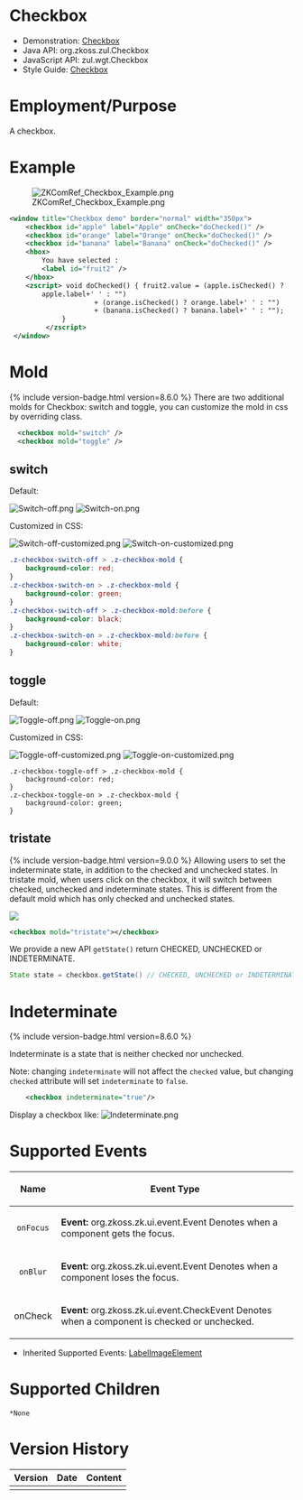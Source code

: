 

# Checkbox

- Demonstration: [Checkbox](http://www.zkoss.org/zkdemo/input/checkbox)
- Java API: <javadoc>org.zkoss.zul.Checkbox</javadoc>
- JavaScript API: <javadoc directory="jsdoc">zul.wgt.Checkbox</javadoc>
- Style Guide: [
  Checkbox](ZK_Style_Guide/XUL_Component_Specification/Checkbox)

# Employment/Purpose

A checkbox.

# Example

<figure>
<img src="ZKComRef_Checkbox_Example.png"
title="ZKComRef_Checkbox_Example.png" />
<figcaption>ZKComRef_Checkbox_Example.png</figcaption>
</figure>

``` xml
<window title="Checkbox demo" border="normal" width="350px">
    <checkbox id="apple" label="Apple" onCheck="doChecked()" />
    <checkbox id="orange" label="Orange" onCheck="doChecked()" />
    <checkbox id="banana" label="Banana" onCheck="doChecked()" />
    <hbox>
        You have selected :
        <label id="fruit2" />
    </hbox>
    <zscript> void doChecked() { fruit2.value = (apple.isChecked() ?
        apple.label+' ' : "") 
                     + (orange.isChecked() ? orange.label+' ' : "") 
                     + (banana.isChecked() ? banana.label+' ' : "");
             }
         </zscript>
 </window>
```

# Mold

{% include version-badge.html version=8.6.0 %} There are two additional molds for
Checkbox: switch and toggle, you can customize the mold in css by
overriding class.

``` xml
  <checkbox mold="switch" />
  <checkbox mold="toggle" />
```

## switch

Default:

![](Switch-off.png "Switch-off.png") ![](Switch-on.png "Switch-on.png")

Customized in CSS:

![](Switch-off-customized.png "Switch-off-customized.png")
![](Switch-on-customized.png "Switch-on-customized.png")

``` css
.z-checkbox-switch-off > .z-checkbox-mold {
    background-color: red;
}
.z-checkbox-switch-on > .z-checkbox-mold {
    background-color: green;
}
.z-checkbox-switch-off > .z-checkbox-mold:before {
    background-color: black;
}
.z-checkbox-switch-on > .z-checkbox-mold:before {
    background-color: white;
}
```

## toggle

Default:

![](Toggle-off.png "Toggle-off.png") ![](Toggle-on.png "Toggle-on.png")

Customized in CSS:

![](Toggle-off-customized.png "Toggle-off-customized.png")
![](Toggle-on-customized.png "Toggle-on-customized.png")

    .z-checkbox-toggle-off > .z-checkbox-mold {
        background-color: red;
    }
    .z-checkbox-toggle-on > .z-checkbox-mold {
        background-color: green;
    }

## tristate

{% include version-badge.html version=9.0.0 %} Allowing users to set the
indeterminate state, in addition to the checked and unchecked states. In
tristate mold, when users click on the checkbox, it will switch between
checked, unchecked and indeterminate states. This is different from the
default mold which has only checked and unchecked states.

![](Tristate.png)

``` xml
<checkbox mold="tristate"></checkbox>
```

We provide a new API `getState()` return CHECKED, UNCHECKED or
INDETERMINATE.

``` java
State state = checkbox.getState() // CHECKED, UNCHECKED or INDETERMINATE
```

# Indeterminate

{% include version-badge.html version=8.6.0 %}

Indeterminate is a state that is neither checked nor unchecked.

Note: changing `indeterminate` will not affect the `checked` value, but
changing `checked` attribute will set `indeterminate` to `false`.

``` xml
    <checkbox indeterminate="true"/>
```

Display a checkbox like: ![](Indeterminate.png "Indeterminate.png")

# Supported Events

<table>
<thead>
<tr class="header">
<th><center>
<p>Name</p>
</center></th>
<th><center>
<p>Event Type</p>
</center></th>
</tr>
</thead>
<tbody>
<tr class="odd">
<td><center>
<p><code>onFocus</code></p>
</center></td>
<td><p><strong>Event:</strong>
<javadoc>org.zkoss.zk.ui.event.Event</javadoc> Denotes when a component
gets the focus.</p></td>
</tr>
<tr class="even">
<td><center>
<p><code>onBlur</code></p>
</center></td>
<td><p><strong>Event:</strong>
<javadoc>org.zkoss.zk.ui.event.Event</javadoc> Denotes when a component
loses the focus.</p></td>
</tr>
<tr class="odd">
<td><center>
<p>onCheck</p>
</center></td>
<td><p><strong>Event:</strong>
<javadoc>org.zkoss.zk.ui.event.CheckEvent</javadoc> Denotes when a
component is checked or unchecked.</p></td>
</tr>
</tbody>
</table>

- Inherited Supported Events: [
  LabelImageElement](ZK_Component_Reference/Base_Components/LabelImageElement#Supported_Events)

# Supported Children

`*None`

# Version History



| Version | Date | Content |
|---------|------|---------|
|         |      |         |



